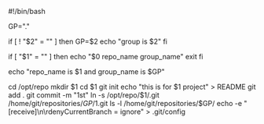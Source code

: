 #!/bin/bash

GP="."

if [ ! "$2" = "" ]
then
        GP=$2
        echo "group is $2"
fi


if [ "$1" = "" ]
then
        echo "$0 repo_name group_name"
        exit
fi

echo "repo_name is $1 and group_name is $GP"

cd /opt/repo
mkdir $1
cd $1
git init
echo "this is for $1 project" > README
git add .
git commit -m "1st"
ln -s /opt/repo/$1/.git /home/git/repositories/$GP/$1.git
ls -l /home/git/repositories/$GP/
echo -e "[receive]\n\rdenyCurrentBranch = ignore" >  .git/config

